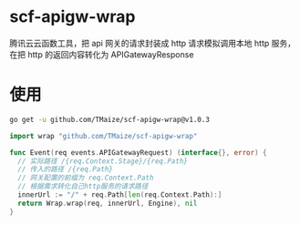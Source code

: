 # scf-apigw-wrap

腾讯云云函数工具，把 api 网关的请求封装成 http 请求模拟调用本地 http 服务，在把 http 的返回内容转化为 APIGatewayResponse

# 使用

```bash
go get -u github.com/TMaize/scf-apigw-wrap@v1.0.3
```

```go
import wrap "github.com/TMaize/scf-apigw-wrap"
```

```go
func Event(req events.APIGatewayRequest) (interface{}, error) {
  // 实际路径 /{req.Context.Stage}/{req.Path}
  // 传入的路径 /{req.Path}
  // 网关配置的前缀为 req.Context.Path
  // 根据需求转化自己http服务的请求路径
  innerUrl := "/" + req.Path[len(req.Context.Path):]
  return Wrap.wrap(req, innerUrl, Engine), nil
}
```
